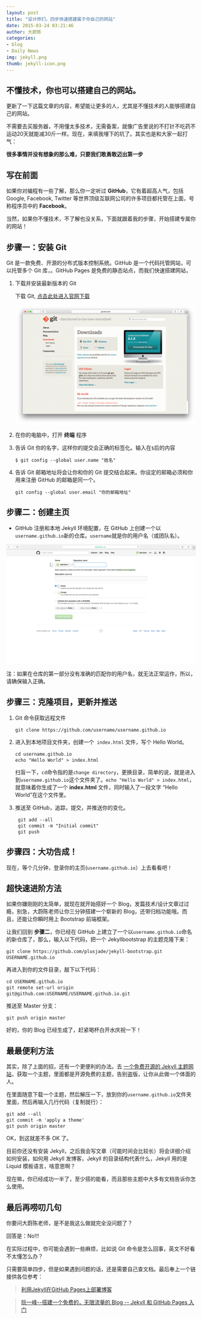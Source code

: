 ```yaml
---
layout: post
title: "设计师们，四步快速搭建属于你自己的网站"
date: 2015-03-24 03:21:46
author: 大蔚陈
categories: 
- blog
- Daily News
img: jekyll.png
thumb: jekyll-icon.png
---
```



## 不懂技术，你也可以搭建自己的网站。

更新了一下这篇文章的内容，希望能让更多的人，尤其是不懂技术的人能够搭建自己的网站。

不需要去买服务器，不用懂太多技术，无需备案，就像广告里说的不打针不吃药不运动20天就能减30斤一样。现在，来填我埋下的坑了。其实也是和大家一起打气：

**很多事情并没有想象的那么难，只要我们敢勇敢迈出第一步**

## 写在前面

如果你对编程有一些了解，那么你一定听过 **GitHub**，它有着超高人气，包括 Google, Facebook, Twitter 等世界顶级互联网公司的许多项目都托管在上面，号称程序员中的 **Facebook**。

当然，如果你不懂技术，不了解也没关系，下面就跟着我的步骤，开始搭建专属你的网站！<!--more-->

## 步骤一：安装 Git

Git 是一款免费、开源的分布式版本控制系统。GitHub 是一个代码托管网站，可以托管多个 Git 库，。GitHub Pages 是免费的静态站点，而我们快速搭建网站，

1. 下载并安装最新版本的 Git

	下载 Git, [点击此处进入官网下载](http://git-scm.com/downloads/ "下载")
	
	![image](/assets/img/blog/install-git.png)

1. 在你的电脑中，打开 **终端** 程序
1. 告诉 Git 你的名字，这样你的提交会正确的标签化。输入在`$`后的内容

	```
	$ git config --global user.name "姓名"
	```
	
1. 告诉 Git 邮箱地址将会让你和你的 Git 提交结合起来。你设定的邮箱必须和你用来注册 GitHub 的邮箱是同一个。

	```
	git config --global user.email "你的邮箱地址"
	```
	
## 步骤二：创建主页

- GitHub 注册和本地 Jekyll 环境配置，在 GitHub 上创建一个以`username.github.io`新的仓库。`username`就是你的用户名（或团队名）。

![image](/assets/img/blog/createProject.png)


注：如果在仓库的第一部分没有准确的匹配你的用户名，就无法正常运作，所以，请确保输入正确。

## 步骤三：克隆项目，更新并推送

1. Git 命令获取远程文件

	```
	git clone https://github.com/username/username.github.io
	```

1. 进入到本地项目文件夹，创建一个` index.html` 文件，写个 Hello World。

	```
	cd username.github.io
	echo "Hello World" > index.html
	```
	
	扫盲一下，`cd`命令指的是`change directory`，更换目录，简单的说，就是进入到`username.github.io`这个文件夹了。`echo "Hello World" > index.html`，就意味着你生成了一个 **index.html** 文件，同时输入了一段文字 “Hello World”在这个文件里。
	
1. 推送至 GitHub，追踪，提交，并推送你的变化。

		git add --all
		git commit -m "Initial commit"
		git push

	
## 步骤四：大功告成！

现在，等个几分钟，登录你的主页(`username.github.io`）上去看看吧！


## 超快速进阶方法

如果你嫌刚刚的太简单，就现在就开始搭好一个 Blog，发篇技术/设计文章过过瘾，别急，大蔚陈老师让你三分钟搭建一个崭新的 Blog，还带归档功能哦。而且，还能让你瞬时用上 Bootstrap 前端框架。

让我们回到 **步骤二**，你已经在 GitHub 上建立了一个以`username.github.io`命名的新仓库了，那么，输入以下代码，把一个 Jekyllbootstrap 的主题克隆下来：

	git clone https://github.com/plusjade/jekyll-bootstrap.git USERNAME.github.io
	
再进入到你的文件目录，敲下以下代码：

	cd USERNAME.github.io
	git remote set-url origin git@github.com:USERNAME/USERNAME.github.io.git
	
推送至 Master 分支：

	git push origin master
	
好的，你的 Blog 已经生成了，赶紧喝杯白开水庆祝一下！

## 最最便利方法

其实，除了上面的招，还有一个更便利的办法。去 [一个免费开源的 Jekyll 主题网站](http://jekyllthemes.org/)，获取一个主题，里面都是开源免费的主题，告别盗版，让你从此做一个体面的人。

在里面随意下载一个主题，然后解压一下，放到你的`username.github.io`文件夹里面，然后再输入几行代码（复制就行）：

	git add --all
	git commit -m 'apply a theme'
	git push origin master
	
OK，到这就差不多 OK 了。

目前你还没有安装 Jekyll，之后我会写文章（可能时间会比较长）将会详细介绍如何安装，如何用 Jekyll 发博客，Jekyll 的目录结构代表什么，Jekyll 用的是 Liquid 模板语言，啥意思啊？

现在嘛，你已经成功一半了，至少搭的能看，而且那些主题中大多有文档告诉你怎么使用。

## 最后再唠叨几句

你要问大蔚陈老师，是不是我这么做就完全没问题了？

回答是：No!!!

在实际过程中，你可能会遇到一些麻烦，比如说 Git 命令是怎么回事，英文不好看不太懂怎么办？

只需要简单四步，但是如果遇到问题的话，还是需要自己查文档。最后奉上一个链接供各位参考：

> [利用Jekyll在GitHub Pages上部署博客](http://blog.csdn.net/zhangao0086/article/details/37922607)



> [阮一峰--搭建一个免费的，无限流量的 Blog -- Jekyll 和 GitHub Pages 入门](http://www.ruanyifeng.com/blog/2012/08/blogging_with_jekyll.html)





